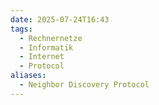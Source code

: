 ```yaml
---
date: 2025-07-24T16:43
tags:
  - Rechnernetze
  - Informatik
  - Internet
  - Protocol
aliases:
  - Neighbor Discovery Protocol
---
```

